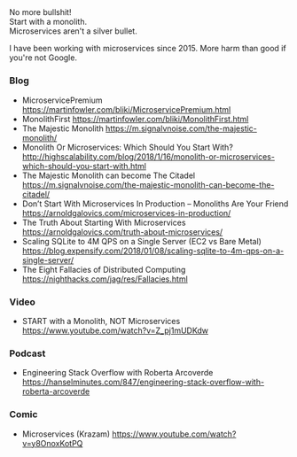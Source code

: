 ## 
No more bullshit!  
Start with a monolith.  
Microservices aren't a silver bullet.  

I have been working with microservices since 2015. More harm than good if you're not Google.

### Blog
- MicroservicePremium https://martinfowler.com/bliki/MicroservicePremium.html
- MonolithFirst https://martinfowler.com/bliki/MonolithFirst.html
- The Majestic Monolith https://m.signalvnoise.com/the-majestic-monolith/
- Monolith Or Microservices: Which Should You Start With? http://highscalability.com/blog/2018/1/16/monolith-or-microservices-which-should-you-start-with.html
- The Majestic Monolith can become The Citadel https://m.signalvnoise.com/the-majestic-monolith-can-become-the-citadel/
- Don’t Start With Microservices In Production – Monoliths Are Your Friend https://arnoldgalovics.com/microservices-in-production/
- The Truth About Starting With Microservices https://arnoldgalovics.com/truth-about-microservices/
- Scaling SQLite to 4M QPS on a Single Server (EC2 vs Bare Metal) https://blog.expensify.com/2018/01/08/scaling-sqlite-to-4m-qps-on-a-single-server/
- The Eight Fallacies of Distributed Computing https://nighthacks.com/jag/res/Fallacies.html

### Video
- START with a Monolith, NOT Microservices https://www.youtube.com/watch?v=Z_pj1mUDKdw

### Podcast
- Engineering Stack Overflow with Roberta Arcoverde https://hanselminutes.com/847/engineering-stack-overflow-with-roberta-arcoverde

### Comic
- Microservices (Krazam) https://www.youtube.com/watch?v=y8OnoxKotPQ
